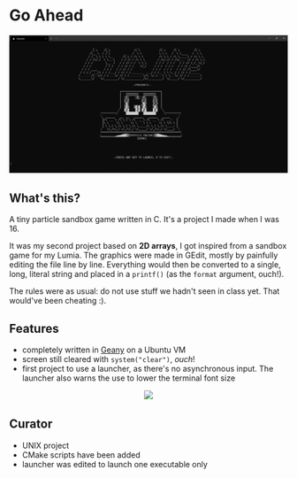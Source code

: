 # Go Ahead

<p align="center">
  <img src="assets/screenshot.png">
</p>

## What's this?

A tiny particle sandbox game written in C. It's a project I made when I was 16.

It was my second project based on **2D arrays**, I got inspired from a sandbox game for my Lumia. The graphics were made in GEdit, mostly by painfully editing the file line by line. Everything would then be converted to a single, long, literal string and placed in a `printf()` (as the `format` argument, ouch!).

The rules were as usual: do not use stuff we hadn't seen in class yet. That would've been cheating :).

## Features

* completely written in [Geany](https://www.geany.org/) on a Ubuntu VM
* screen still cleared with `system("clear")`, *ouch*!
* first project to use a launcher, as there's no asynchronous input. The launcher also warns the use to lower the terminal font size

<p align="center">
  <img src="assets/gameplay.gif">
</p>

## Curator

* UNIX project
* CMake scripts have been added
* launcher was edited to launch one executable only
